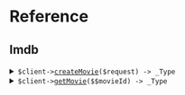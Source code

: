 # Reference
## Imdb
<details><summary><code>$client-><a href="/Custom/Package/Path/Imdb/ImdbClient.php">createMovie</a>($request) -> _Type</code></summary>
<dl>
<dd>

#### 📝 Description

<dl>
<dd>

<dl>
<dd>

Add a movie to the database using the movies/* /... path.
</dd>
</dl>
</dd>
</dl>

#### 🔌 Usage

<dl>
<dd>

<dl>
<dd>

```php
$client->imdb->createMovie(
    $request,
);
```
</dd>
</dl>
</dd>
</dl>

#### ⚙️ Parameters

<dl>
<dd>

<dl>
<dd>

**$request:** `_Type` 
    
</dd>
</dl>
</dd>
</dl>


</dd>
</dl>
</details>

<details><summary><code>$client-><a href="/Custom/Package/Path/Imdb/ImdbClient.php">getMovie</a>($$movieId) -> _Type</code></summary>
<dl>
<dd>

#### 🔌 Usage

<dl>
<dd>

<dl>
<dd>

```php
$client->imdb->getMovie(
    '$movieId',
);
```
</dd>
</dl>
</dd>
</dl>

#### ⚙️ Parameters

<dl>
<dd>

<dl>
<dd>

**$movieId:** `_Type` 
    
</dd>
</dl>
</dd>
</dl>


</dd>
</dl>
</details>
